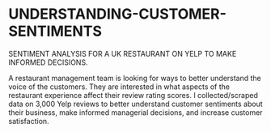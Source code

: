 # UNDERSTANDING-CUSTOMER-SENTIMENTS
SENTIMENT ANALYSIS FOR A UK RESTAURANT ON YELP TO MAKE INFORMED DECISIONS.

A restaurant management team is looking for ways to better understand the voice of the customers. They are interested in what aspects of the restaurant experience affect their review rating scores. I collected/scraped data on 3,000 Yelp reviews to better understand customer sentiments about their business, make informed managerial decisions, and increase customer satisfaction.
